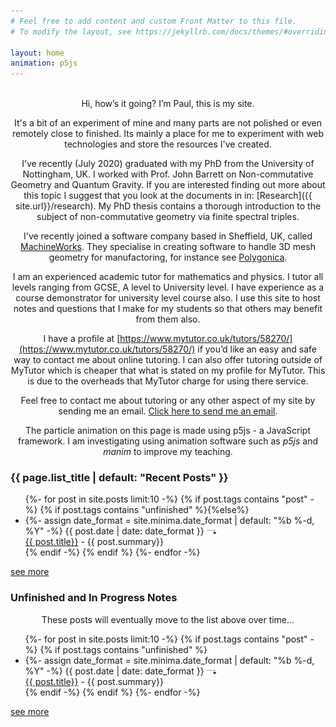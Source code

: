 ```yaml
---
# Feel free to add content and custom Front Matter to this file.
# To modify the layout, see https://jekyllrb.com/docs/themes/#overriding-theme-defaults

layout: home
animation: p5js
---
```


<br>

<center>
Hi, how’s it going? I’m Paul, this is my site.

It's a bit of an experiment of mine and many parts are not polished or even remotely close to finished. Its mainly a place for me to experiment with web technologies and store the resources I've created.


I’ve recently (July 2020) graduated with my PhD from the University of Nottingham, UK. I worked with Prof. John Barrett on Non-commutative Geometry and Quantum Gravity. If you are interested finding out more about this topic I suggest that you look at the documents in in: [Research]({{ site.url}}/research). My PhD thesis contains a thorough introduction to the subject of non-commutative geometry via finite spectral triples.

I've recently joined a software company based in Sheffield, UK, called [MachineWorks](www.machineworks.com). They specialise in creating software to handle 3D mesh geometry for manufactoring, for instance see [Polygonica](www.polygonica.com).

I am an experienced academic tutor for mathematics and physics. I tutor all levels ranging from GCSE, A level to University level. I have experience as a course demonstrator for university level course also.
I use this site to host notes and questions that I make for my students so that others may benefit from them also.

I have a profile at [https://www.mytutor.co.uk/tutors/58270/](https://www.mytutor.co.uk/tutors/58270/) if you’d like an easy and safe way to contact me about online tutoring.
I can also offer tutoring outside of MyTutor which is cheaper that what is stated on my profile for MyTutor. This is due to the overheads that MyTutor charge for using there service.

Feel free to contact me about tutoring or any other aspect of my site by sending me an email. [Click here to send me an email](mailto:pjdruce+website@gmail.com).

The particle animation on this page is made using p5js - a JavaScript framework. I am investigating using animation software such as *p5js* and *manim* to improve my teaching.

</center>

<h3 class="post-list-heading">{{ page.list_title | default: "Recent Posts" }}</h3>
<ul class="post-list">
  {%- for post in site.posts limit:10  -%}
    {% if post.tags contains "post" -%}
    {% if post.tags contains "unfinished" %}{%else%}
    <li>
      {%- assign date_format = site.minima.date_format | default: "%b %-d, %Y" -%}
      <span class="post-meta">{{ post.date | date: date_format }} </span><img src="/assets/images/post-arrow.svg" alt="arrow" style="width:1.2em;margin-right:1em;"><br>
        <a class="post-link" href="{{ post.url | relative_url }}">
          {{ post.title}}</a> - {{ post.summary}}
   </li>
   {% endif -%} {% endif %}
{%- endfor -%}
</ul>
<a href="{{site.urla}}/posts">see more </a>

<h3 class="post-list-heading">Unfinished and In Progress Notes</h3>
<center>These posts will eventually move to the list above over time...</center>
<ul class="post-list">
  {%- for post in site.posts limit:10  -%}
    {% if post.tags contains "post" -%}
    {% if post.tags contains "unfinished" %}
    <li>
      {%- assign date_format = site.minima.date_format | default: "%b %-d, %Y" -%}
      <span class="post-meta">{{ post.date | date: date_format }} </span><img src="/assets/images/post-arrow.svg" alt="arrow" style="width:1.2em;margin-right:1em;"><br>
        <a class="post-link" href="{{ post.url | relative_url }}">
          {{ post.title}}</a> - {{ post.summary}}
   </li>
   {% endif -%} {% endif %}
{%- endfor -%}
</ul>
<a href="{{site.urla}}/posts">see more </a>



<!-- p5js for the particle effect on the home screen -->
<script src="{{ base.url }}/assets/js/particle_animation.js"></script>
